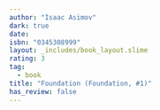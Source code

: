 ```yaml
---
author: "Isaac Asimov"
dark: true
date: 
isbn: "0345308999"
layout: _includes/book_layout.slime
rating: 3
tag:
  - book
title: "Foundation (Foundation, #1)"
has_review: false
---
```



